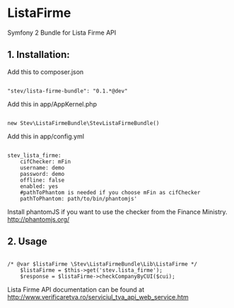 # ListaFirme
Symfony 2 Bundle for Lista Firme API

## 1. Installation:
Add this to composer.json
<pre><code>
"stev/lista-firme-bundle": "0.1.*@dev"
</code></pre>

Add this in app/AppKernel.php
<pre><code>
new Stev\ListaFirmeBundle\StevListaFirmeBundle()
</code></pre>

Add this in app/config.yml
<pre><code>
stev_lista_firme:
    cifChecker: mFin
    username: demo
    password: demo
    offline: false
    enabled: yes
    #pathToPhantom is needed if you choose mFin as cifChecker
    pathToPhantom: path/to/bin/phantomjs' 
</code></pre>

Install phantomJS if you want to use the checker from the Finance Ministry. http://phantomjs.org/

## 2. Usage
<pre><code>
/* @var $listaFirme \Stev\ListaFirmeBundle\Lib\ListaFirme */
    $listaFirme = $this->get('stev.lista_firme');
    $response = $listaFirme->checkCompanyByCUI($cui);
</code></pre>

Lista Firme API documentation can be found at http://www.verificaretva.ro/serviciul_tva_api_web_service.htm 

